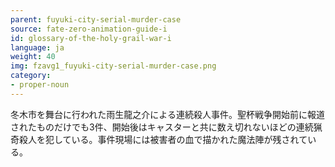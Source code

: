 ```yaml
---
parent: fuyuki-city-serial-murder-case
source: fate-zero-animation-guide-i
id: glossary-of-the-holy-grail-war-i
language: ja
weight: 40
img: fzavg1_fuyuki-city-serial-murder-case.png
category:
- proper-noun
---
```


冬木市を舞台に行われた雨生龍之介による連続殺人事件。聖杯戦争開始前に報道されたものだけでも3件、開始後はキャスターと共に数え切れないほどの連続猟奇殺人を犯している。事件現場には被害者の血で描かれた魔法陣が残されている。
